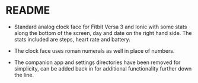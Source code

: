 # README

- Standard analog clock face for Fitbit Versa 3 and Ionic with some stats along the bottom of the screen, day and date on the right hand side. The stats included are steps, heart rate and battery.

- The clock face uses roman numerals as well in place of numbers. 

- The companion app and settings directories have been removed for simplicity, can be added back in for additional functionality further down the line.